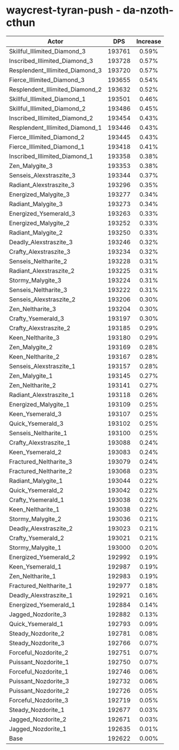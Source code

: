 # waycrest-tyran-push - da-nzoth-cthun
| Actor | DPS | Increase |
|---|:---:|:---:|
|Skillful_Illimited_Diamond_3|193761|0.59%|
|Inscribed_Illimited_Diamond_3|193728|0.57%|
|Resplendent_Illimited_Diamond_3|193720|0.57%|
|Fierce_Illimited_Diamond_3|193655|0.54%|
|Resplendent_Illimited_Diamond_2|193632|0.52%|
|Skillful_Illimited_Diamond_1|193501|0.46%|
|Skillful_Illimited_Diamond_2|193486|0.45%|
|Inscribed_Illimited_Diamond_2|193454|0.43%|
|Resplendent_Illimited_Diamond_1|193446|0.43%|
|Fierce_Illimited_Diamond_2|193445|0.43%|
|Fierce_Illimited_Diamond_1|193418|0.41%|
|Inscribed_Illimited_Diamond_1|193358|0.38%|
|Zen_Malygite_3|193353|0.38%|
|Senseis_Alexstraszite_3|193344|0.37%|
|Radiant_Alexstraszite_3|193296|0.35%|
|Energized_Malygite_3|193277|0.34%|
|Radiant_Malygite_3|193273|0.34%|
|Energized_Ysemerald_3|193263|0.33%|
|Energized_Malygite_2|193252|0.33%|
|Radiant_Malygite_2|193250|0.33%|
|Deadly_Alexstraszite_3|193246|0.32%|
|Crafty_Alexstraszite_3|193234|0.32%|
|Senseis_Neltharite_2|193228|0.31%|
|Radiant_Alexstraszite_2|193225|0.31%|
|Stormy_Malygite_3|193224|0.31%|
|Senseis_Neltharite_3|193222|0.31%|
|Senseis_Alexstraszite_2|193206|0.30%|
|Zen_Neltharite_3|193204|0.30%|
|Crafty_Ysemerald_3|193197|0.30%|
|Crafty_Alexstraszite_2|193185|0.29%|
|Keen_Neltharite_3|193180|0.29%|
|Zen_Malygite_2|193169|0.28%|
|Keen_Neltharite_2|193167|0.28%|
|Senseis_Alexstraszite_1|193157|0.28%|
|Zen_Malygite_1|193145|0.27%|
|Zen_Neltharite_2|193141|0.27%|
|Radiant_Alexstraszite_1|193118|0.26%|
|Energized_Malygite_1|193109|0.25%|
|Keen_Ysemerald_3|193107|0.25%|
|Quick_Ysemerald_3|193102|0.25%|
|Senseis_Neltharite_1|193100|0.25%|
|Crafty_Alexstraszite_1|193088|0.24%|
|Keen_Ysemerald_2|193083|0.24%|
|Fractured_Neltharite_3|193079|0.24%|
|Fractured_Neltharite_2|193068|0.23%|
|Radiant_Malygite_1|193044|0.22%|
|Quick_Ysemerald_2|193042|0.22%|
|Crafty_Ysemerald_1|193038|0.22%|
|Keen_Neltharite_1|193038|0.22%|
|Stormy_Malygite_2|193036|0.21%|
|Deadly_Alexstraszite_2|193023|0.21%|
|Crafty_Ysemerald_2|193021|0.21%|
|Stormy_Malygite_1|193000|0.20%|
|Energized_Ysemerald_2|192992|0.19%|
|Keen_Ysemerald_1|192987|0.19%|
|Zen_Neltharite_1|192983|0.19%|
|Fractured_Neltharite_1|192977|0.18%|
|Deadly_Alexstraszite_1|192921|0.16%|
|Energized_Ysemerald_1|192884|0.14%|
|Jagged_Nozdorite_3|192882|0.13%|
|Quick_Ysemerald_1|192793|0.09%|
|Steady_Nozdorite_2|192781|0.08%|
|Steady_Nozdorite_3|192766|0.07%|
|Forceful_Nozdorite_2|192751|0.07%|
|Puissant_Nozdorite_1|192750|0.07%|
|Forceful_Nozdorite_1|192746|0.06%|
|Puissant_Nozdorite_3|192732|0.06%|
|Puissant_Nozdorite_2|192726|0.05%|
|Forceful_Nozdorite_3|192719|0.05%|
|Steady_Nozdorite_1|192677|0.03%|
|Jagged_Nozdorite_2|192671|0.03%|
|Jagged_Nozdorite_1|192635|0.01%|
|Base|192622|0.00%|
